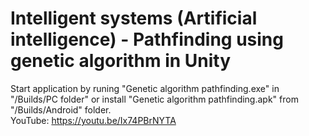 # Intelligent systems (Artificial intelligence) - Pathfinding using genetic algorithm in Unity

Start application by runing "Genetic algorithm pathfinding.exe" in "/Builds/PC folder" or install "Genetic algorithm pathfinding.apk" from "/Builds/Android" folder.
</br>YouTube: https://youtu.be/Ix74PBrNYTA
